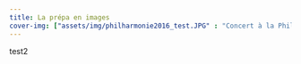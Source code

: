 ```yaml
---
title: La prépa en images
cover-img: ["assets/img/philharmonie2016_test.JPG" : "Concert à la Philharmonie de Paris (2016)", "assets/img/parlement_strasbourg.JPG" : "Parlement Strasbourg"]
---
```


test2
